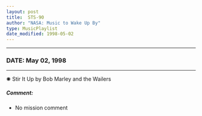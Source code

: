 ```yaml
---
layout: post
title:  STS-90
author: "NASA: Music to Wake Up By"
type: MusicPlaylist
date_modified: 1998-05-02
---
```


----
### DATE: May 02, 1998
----
✺ Stir It Up by Bob Marley and the Wailers

##### Comment:
* No mission comment
